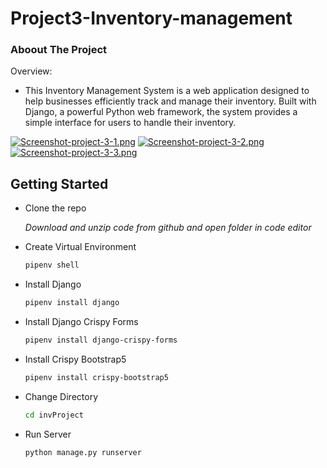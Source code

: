 # Project3-Inventory-management

### Aboout The Project
Overview:

- This Inventory Management System is a web application designed to help businesses efficiently track and manage their inventory. Built with Django, a powerful Python web framework, the system provides a simple interface for users to handle their inventory.

[![Screenshot-project-3-1.png](https://i.postimg.cc/g2KHcYr0/Screenshot-project-3-1.png)](https://postimg.cc/68yvYxrs)
[![Screenshot-project-3-2.png](https://i.postimg.cc/tCjr9vD2/Screenshot-project-3-2.png)](https://postimg.cc/7bK1VVF2)
[![Screenshot-project-3-3.png](https://i.postimg.cc/mrDCbC0d/Screenshot-project-3-3.png)](https://postimg.cc/G4WHK83Y)

## Getting Started

- Clone the repo

    *Download and unzip code from github and open folder in code editor*

- Create Virtual Environment
  ```sh
  pipenv shell
  ```

- Install Django
  ```sh
  pipenv install django
  ```
  
- Install Django Crispy Forms
  ```sh
  pipenv install django-crispy-forms
  ```
  
- Install Crispy Bootstrap5
  ```sh
  pipenv install crispy-bootstrap5
  ```
  
- Change Directory
  ```sh
  cd invProject
  ```

- Run Server
  ```sh
  python manage.py runserver
  ```
